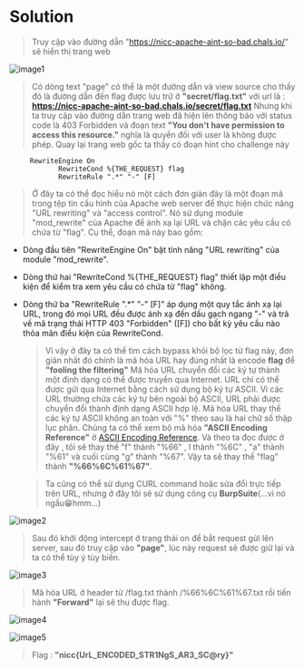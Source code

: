 # Solution

> Truy cập vào đường dẫn "https://nicc-apache-aint-so-bad.chals.io/" sẽ hiển thị trang web

![image1](https://live.staticflickr.com/65535/52748689072_49ab00deb7_c.jpg)

> Có dòng text "page" có thể là một đường dẫn và view source cho thấy đó là đường dẫn đến flag được lưu trữ ở **"secret/flag.txt"** với url là : **https://nicc-apache-aint-so-bad.chals.io/secret/flag.txt**
> Nhưng khi ta truy cập vào đường dẫn trang web đã hiện lên thông báo với status code là 403 Forbidden và đoạn text **"You don't have permission to access this resource."** nghĩa là quyền đối với user là không được phép.
> Quay lại trang web gốc ta thấy có đoạn hint cho challenge này

```
     RewriteEngine On
            RewriteCond %{THE_REQUEST} flag
            RewriteRule ".*" "-" [F]
```

> Ở đây ta có thể đọc hiểu nó một cách đơn giản đây là một đoạn mã trong tệp tin cấu hình của Apache web server để thực hiện chức năng "URL rewriting" và "access control". Nó sử dụng module "mod_rewrite" của Apache để ánh xạ lại URL và chặn các yêu cầu có chứa từ "flag".
> Cụ thể, đoạn mã này bao gồm:

- Dòng đầu tiên "RewriteEngine On" bật tính năng "URL rewriting" của module "mod_rewrite".
- Dòng thứ hai "RewriteCond %{THE_REQUEST} flag" thiết lập một điều kiện để kiểm tra xem yêu cầu có chứa từ "flag" không.
- Dòng thứ ba "RewriteRule ".\*" "-" [F]" áp dụng một quy tắc ánh xạ lại URL, trong đó mọi URL đều được ánh xạ đến dấu gạch ngang "-" và trả về mã trạng thái HTTP 403 "Forbidden" ([F]) cho bất kỳ yêu cầu nào thỏa mãn điều kiện của RewriteCond.

  > Vì vậy ở đây ta có thể tìm cách bypass khỏi bộ lọc từ flag này, đơn giản nhất đó chính là mã hóa URL hay đúng nhất là encode **flag** để **"fooling the filtering"**
  > Mã hóa URL chuyển đổi các ký tự thành một định dạng có thể được truyền qua Internet. URL chỉ có thể được gửi qua Internet bằng cách sử dụng bộ ký tự ASCII. Vì các URL thường chứa các ký tự bên ngoài bộ ASCII, URL phải được chuyển đổi thành định dạng ASCII hợp lệ. Mã hóa URL thay thế các ký tự ASCII không an toàn với "%" theo sau là hai chữ số thập lục phân.
  > Chúng ta có thể xem bộ mã hóa **"ASCII Encoding Reference"** ở [ASCII Encoding Reference](https://www.w3schools.com/tags/ref_urlencode.ASP). Và theo ta đọc được ở đây , tôi sẽ thay thế "f" thành "%66" , l thành "%6C" , "a" thành "%61" và cuối cùng "g" thành "%67". Vậy ta sẽ thay thế "flag" thành **"%66%6C%61%67"**.

  > Ta cũng có thể sử dụng CURL command hoặc sửa đổi trực tiếp trên URL, nhưng ở đây tôi sẽ sử dụng công cụ **BurpSuite**(...vì nó ngầu😁hmm...)

![image2](https://live.staticflickr.com/65535/52749679640_3cd90cb06e_c.jpg)

> Sau đó khởi động intercept ở trạng thái on để bắt request gửi lên server, sau đó truy cập vào **"page"**, lúc này request sẽ được giữ lại và ta có thể tùy ý tùy biến.

![image3](https://live.staticflickr.com/65535/52749275406_fed9733bff.jpg)

> Mã hóa URL ở header từ /flag.txt thành /%66%6C%61%67.txt rồi tiến hành **"Forward"** lại sẽ thu được flag.

![image4](https://live.staticflickr.com/65535/52749784628_21a3522e44.jpg)

![image5](https://live.staticflickr.com/65535/52749535249_ef02a13666_c.jpg)

> Flag : **"nicc{UrL_ENC0DED_STR1NgS_AR3_SC@ry}"**
